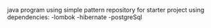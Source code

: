 java program using simple pattern repository for starter project
using dependencies:
-lombok
-hibernate
-postgreSql
